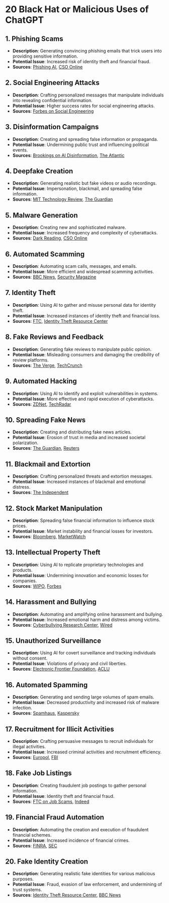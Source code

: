 # 20 Black Hat or Malicious Uses of ChatGPT

## 1. Phishing Scams
- **Description**: Generating convincing phishing emails that trick users into providing sensitive information.
- **Potential Issue**: Increased risk of identity theft and financial fraud.
- **Sources**: [Phishing AI](https://www.techradar.com/news/ai-powered-phishing-attacks), [CSO Online](https://www.csoonline.com/article/3609814/how-ai-and-machine-learning-are-used-in-phishing-attacks.html)

## 2. Social Engineering Attacks
- **Description**: Crafting personalized messages that manipulate individuals into revealing confidential information.
- **Potential Issue**: Higher success rates for social engineering attacks.
- **Sources**: [Forbes on Social Engineering](https://www.forbes.com/sites/forbestechcouncil/2023/02/23/how-ai-is-empowering-social-engineering-attacks/)

## 3. Disinformation Campaigns
- **Description**: Creating and spreading false information or propaganda.
- **Potential Issue**: Undermining public trust and influencing political events.
- **Sources**: [Brookings on AI Disinformation](https://www.brookings.edu/research/how-ai-can-fight-disinformation/), [The Atlantic](https://www.theatlantic.com/technology/archive/2023/03/ai-disinformation-campaigns/)

## 4. Deepfake Creation
- **Description**: Generating realistic but fake videos or audio recordings.
- **Potential Issue**: Impersonation, blackmail, and spreading false information.
- **Sources**: [MIT Technology Review](https://www.technologyreview.com/2023/01/10/deepfake-ai-misinformation/), [The Guardian](https://www.theguardian.com/technology/2023/jan/20/deepfake-technology-ai-ethics)

## 5. Malware Generation
- **Description**: Creating new and sophisticated malware.
- **Potential Issue**: Increased frequency and complexity of cyberattacks.
- **Sources**: [Dark Reading](https://www.darkreading.com/attacks-breaches/ai-malware-threat), [CSO Online](https://www.csoonline.com/article/3676332/how-ai-is-changing-malware-attacks.html)

## 6. Automated Scamming
- **Description**: Automating scam calls, messages, and emails.
- **Potential Issue**: More efficient and widespread scamming activities.
- **Sources**: [BBC News](https://www.bbc.com/news/technology-51254518), [Security Magazine](https://www.securitymagazine.com/articles/91997-how-ai-and-machine-learning-can-help-combat-scams)

## 7. Identity Theft
- **Description**: Using AI to gather and misuse personal data for identity theft.
- **Potential Issue**: Increased instances of identity theft and financial loss.
- **Sources**: [FTC](https://www.consumer.ftc.gov/features/feature-0014-identity-theft), [Identity Theft Resource Center](https://www.idtheftcenter.org/)

## 8. Fake Reviews and Feedback
- **Description**: Generating fake reviews to manipulate public opinion.
- **Potential Issue**: Misleading consumers and damaging the credibility of review platforms.
- **Sources**: [The Verge](https://www.theverge.com/2023/02/18/ai-fake-reviews), [TechCrunch](https://techcrunch.com/2023/03/15/ai-fake-reviews/)

## 9. Automated Hacking
- **Description**: Using AI to identify and exploit vulnerabilities in systems.
- **Potential Issue**: More effective and rapid execution of cyberattacks.
- **Sources**: [ZDNet](https://www.zdnet.com/article/ai-hackers-use-artificial-intelligence-to-automate-cyberattacks/), [TechRadar](https://www.techradar.com/news/ai-hacking-tools)

## 10. Spreading Fake News
- **Description**: Creating and distributing fake news articles.
- **Potential Issue**: Erosion of trust in media and increased societal polarization.
- **Sources**: [The Guardian](https://www.theguardian.com/technology/2023/mar/24/ai-fake-news), [Reuters](https://www.reuters.com/article/us-usa-fake-news-idUSKBN2BA0OP)

## 11. Blackmail and Extortion
- **Description**: Crafting personalized threats and extortion messages.
- **Potential Issue**: Increased instances of blackmail and emotional distress.
- **Sources**: [The Independent](https://www.independent.co.uk/news/uk/home-news/blackmail-extortion-scams-ai-2023.html)

## 12. Stock Market Manipulation
- **Description**: Spreading false financial information to influence stock prices.
- **Potential Issue**: Market instability and financial losses for investors.
- **Sources**: [Bloomberg](https://www.bloomberg.com/news/articles/2023-02-15/ai-manipulates-stock-markets), [MarketWatch](https://www.marketwatch.com/story/ai-in-stock-market-manipulation-2023)

## 13. Intellectual Property Theft
- **Description**: Using AI to replicate proprietary technologies and products.
- **Potential Issue**: Undermining innovation and economic losses for companies.
- **Sources**: [WIPO](https://www.wipo.int/wipo_magazine/en/2023/01/article_0003.html), [Forbes](https://www.forbes.com/sites/forbestechcouncil/2023/04/01/ai-and-ip-theft/)

## 14. Harassment and Bullying
- **Description**: Automating and amplifying online harassment and bullying.
- **Potential Issue**: Increased emotional harm and distress among victims.
- **Sources**: [Cyberbullying Research Center](https://cyberbullying.org/), [Wired](https://www.wired.com/story/ai-online-harassment/)

## 15. Unauthorized Surveillance
- **Description**: Using AI for covert surveillance and tracking individuals without consent.
- **Potential Issue**: Violations of privacy and civil liberties.
- **Sources**: [Electronic Frontier Foundation](https://www.eff.org/issues/surveillance), [ACLU](https://www.aclu.org/issues/privacy-technology/surveillance-technologies)

## 16. Automated Spamming
- **Description**: Generating and sending large volumes of spam emails.
- **Potential Issue**: Decreased productivity and increased risk of malware infection.
- **Sources**: [Spamhaus](https://www.spamhaus.org/), [Kaspersky](https://www.kaspersky.com/resource-center/preemptive-safety/spam)

## 17. Recruitment for Illicit Activities
- **Description**: Crafting persuasive messages to recruit individuals for illegal activities.
- **Potential Issue**: Increased criminal activities and recruitment efficiency.
- **Sources**: [Europol](https://www.europol.europa.eu/newsroom/news/ai-recruitment-criminal-activities), [FBI](https://www.fbi.gov/investigate/cyber/ai-crime)

## 18. Fake Job Listings
- **Description**: Creating fraudulent job postings to gather personal information.
- **Potential Issue**: Identity theft and financial fraud.
- **Sources**: [FTC on Job Scams](https://www.consumer.ftc.gov/articles/job-scams), [Indeed](https://www.indeed.com/career-advice/finding-a-job/job-scams)

## 19. Financial Fraud Automation
- **Description**: Automating the creation and execution of fraudulent financial schemes.
- **Potential Issue**: Increased incidence of financial crimes.
- **Sources**: [FINRA](https://www.finra.org/investors/insights/ai-financial-fraud), [SEC](https://www.sec.gov/news/press-release/2023-74)

## 20. Fake Identity Creation
- **Description**: Generating realistic fake identities for various malicious purposes.
- **Potential Issue**: Fraud, evasion of law enforcement, and undermining of trust systems.
- **Sources**: [Identity Theft Resource Center](https://www.idtheftcenter.org/), [BBC News](https://www.bbc.com/news/technology-51148582)
```